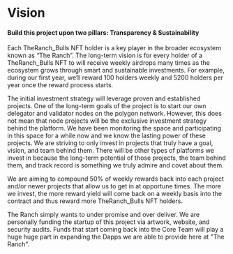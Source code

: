 # Vision



#### Build this project upon two pillars: Transparency & Sustainabilit**y**

Each TheRanch\_Bulls NFT holder is a key player in the broader ecosystem known as “The Ranch”. The long-term vision is for every holder of a TheRanch\_Bulls NFT to will receive weekly airdrops many times as the ecosystem grows through smart and sustainable investments. For example, during our first year, we’ll reward 100 holders weekly and 5200 holders per year once the reward process starts.

The initial investment strategy will leverage proven and established projects. One of the long-term goals of the project is to start our own delegator and validator nodes on the polygon network.  However, this does not mean that node projects will be the exclusive investment strategy behind the platform. We have been monitoring the space and participating in this space for a while now and we know the lasting power of these projects. We are striving to only invest in projects that truly have a goal, vision, and team behind them. There will be other types of platforms we invest in because the long-term potential of those projects, the team behind them, and track record is something we truly admire and covet about them.

We are aiming to compound 50% of weekly rewards back into each project and/or newer projects that allow us to get in at opportune times. The more we invest, the more reward yield will come back on a weekly basis into the contract and thus reward more TheRanch\_Bulls NFT holders.

The Ranch simply wants to under promise and over deliver. We are personally funding the startup of this project via artwork, website, and security audits. Funds that start coming back into the Core Team will play a huge huge part in expanding the Dapps we are able to provide here at "The Ranch".&#x20;
